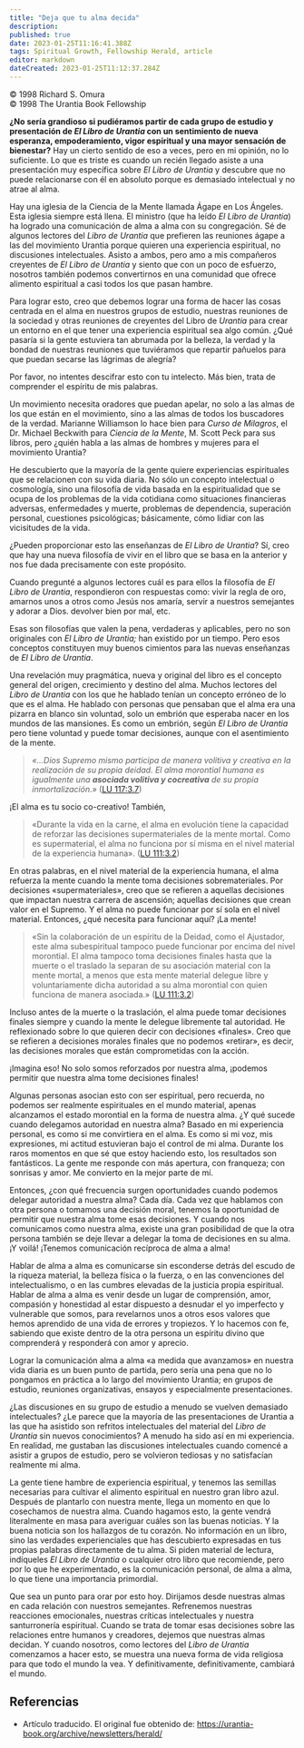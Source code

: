 ```yaml
---
title: "Deja que tu alma decida"
description: 
published: true
date: 2023-01-25T11:16:41.388Z
tags: Spiritual Growth, Fellowship Herald, article
editor: markdown
dateCreated: 2023-01-25T11:12:37.284Z
---
```


<p class="v-card v-sheet theme--light grey lighten-3 px-2">© 1998 Richard S. Omura<br>© 1998 The Urantia Book Fellowship</p>

**¿No sería grandioso si pudiéramos partir de cada grupo de estudio y presentación de *El Libro de Urantia* con un sentimiento de nueva esperanza, empoderamiento, vigor espiritual y una mayor sensación de bienestar?** Hay un cierto sentido de eso a veces, pero en mi opinión, no lo suficiente. Lo que es triste es cuando un recién llegado asiste a una presentación muy específica sobre _El Libro de Urantia_ y descubre que no puede relacionarse con él en absoluto porque es demasiado intelectual y no atrae al alma.

Hay una iglesia de la Ciencia de la Mente llamada Ágape en Los Ángeles. Esta iglesia siempre está llena. El ministro (que ha leído _El Libro de Urantia_) ha logrado una comunicación de alma a alma con su congregación. Sé de algunos lectores del *Libro de Urantia* que prefieren las reuniones ágape a las del movimiento Urantia porque quieren una experiencia espiritual, no discusiones intelectuales. Asisto a ambos, pero amo a mis compañeros creyentes de _El Libro de Urantia_ y siento que con un poco de esfuerzo, nosotros también podemos convertirnos en una comunidad que ofrece alimento espiritual a casi todos los que pasan hambre.

Para lograr esto, creo que debemos lograr una forma de hacer las cosas centrada en el alma en nuestros grupos de estudio, nuestras reuniones de la sociedad y otras reuniones de creyentes del Libro de *Urantia* para crear un entorno en el que tener una experiencia espiritual sea algo común. ¿Qué pasaría si la gente estuviera tan abrumada por la belleza, la verdad y la bondad de nuestras reuniones que tuviéramos que repartir pañuelos para que puedan secarse las lágrimas de alegría?

Por favor, no intentes descifrar esto con tu intelecto. Más bien, trata de comprender el espíritu de mis palabras.

Un movimiento necesita oradores que puedan apelar, no solo a las almas de los que están en el movimiento, sino a las almas de todos los buscadores de la verdad. Marianne Williamson lo hace bien para *Curso de Milagros*, el Dr. Michael Beckwith para *Ciencia de la Mente*, M. Scott Peck para sus libros, pero ¿quién habla a las almas de hombres y mujeres para el movimiento Urantia?

He descubierto que la mayoría de la gente quiere experiencias espirituales que se relacionen con su vida diaria. No sólo un concepto intelectual o cosmología, sino una filosofía de vida basada en la espiritualidad que se ocupa de los problemas de la vida cotidiana como situaciones financieras adversas, enfermedades y muerte, problemas de dependencia, superación personal, cuestiones psicológicas; básicamente, cómo lidiar con las vicisitudes de la vida.

¿Pueden proporcionar esto las enseñanzas de _El Libro de Urantia_? Sí, creo que hay una nueva filosofía de vivir en el libro que se basa en la anterior y nos fue dada precisamente con este propósito.

Cuando pregunté a algunos lectores cuál es para ellos la filosofía de _El Libro de Urantia_, respondieron con respuestas como: vivir la regla de oro, amarnos unos a otros como Jesús nos amaría, servir a nuestros semejantes y adorar a Dios. devolver bien por mal, etc.

Esas son filosofías que valen la pena, verdaderas y aplicables, pero no son originales con *El Libro de Urantia;* han existido por un tiempo. Pero esos conceptos constituyen muy buenos cimientos para las nuevas enseñanzas de _El Libro de Urantia_.

Una revelación muy pragmática, nueva y original del libro es el concepto general del origen, crecimiento y destino del alma. Muchos lectores del *Libro de Urantia* con los que he hablado tenían un concepto erróneo de lo que es el alma. He hablado con personas que pensaban que el alma era una pizarra en blanco sin voluntad, solo un embrión que esperaba nacer en los mundos de las mansiones. Es como un embrión, según *El Libro de Urantia* pero tiene voluntad y puede tomar decisiones, aunque con el asentimiento de la mente.

> *«...Dios Supremo mismo participa de manera volitiva y creativa en la realización de su propia deidad. El alma morontial humana es igualmente una ***asociada volitiva y cocreativa*** de su propia inmortalización.»* ([LU 117:3.7](/es/The_Urantia_Book/117#p3_7))

¡El alma es tu socio co-creativo! También,

> «Durante la vida en la carne, el alma en evolución tiene la capacidad de reforzar las decisiones supermateriales de la mente mortal. Como es supermaterial, el alma no funciona por sí misma en el nivel material de la experiencia humana». ([LU 111:3.2](/es/The_Urantia_Book/111#p3_2))

En otras palabras, en el nivel material de la experiencia humana, el alma refuerza la mente cuando la mente toma decisiones sobremateriales. Por decisiones «supermateriales», creo que se refieren a aquellas decisiones que impactan nuestra carrera de ascensión; aquellas decisiones que crean valor en el Supremo. Y el alma no puede funcionar por sí sola en el nivel material. Entonces, ¿qué necesita para funcionar aquí? ¡La mente!

> «Sin la colaboración de un espíritu de la Deidad, como el Ajustador, este alma subespiritual tampoco puede funcionar por encima del nivel morontial. El alma tampoco toma decisiones finales hasta que la muerte o el traslado la separan de su asociación material con la mente mortal, a menos que esta mente material delegue libre y voluntariamente dicha autoridad a su alma morontial con quien funciona de manera asociada.» ([LU 111:3.2](/es/The_Urantia_Book/111#p3_2))

Incluso antes de la muerte o la traslación, el alma puede tomar decisiones finales siempre y cuando la mente le delegue libremente tal autoridad. He reflexionado sobre lo que quieren decir con decisiones «finales». Creo que se refieren a decisiones morales finales que no podemos «retirar», es decir, las decisiones morales que están comprometidas con la acción.

¡Imagina eso! No solo somos reforzados por nuestra alma, ¡podemos permitir que nuestra alma tome decisiones finales!

Algunas personas asocian esto con ser espiritual, pero recuerda, no podemos ser realmente espirituales en el mundo material, apenas alcanzamos el estado morontial en la forma de nuestra alma. ¿Y qué sucede cuando delegamos autoridad en nuestra alma? Basado en mi experiencia personal, es como si me convirtiera en el alma. Es como si mi voz, mis expresiones, mi actitud estuvieran bajo el control de mi alma. Durante los raros momentos en que sé que estoy haciendo esto, los resultados son fantásticos. La gente me responde con más apertura, con franqueza; con sonrisas y amor. Me convierto en la mejor parte de mí.

Entonces, ¿con qué frecuencia surgen oportunidades cuando podemos delegar autoridad a nuestra alma? Cada día. Cada vez que hablamos con otra persona o tomamos una decisión moral, tenemos la oportunidad de permitir que nuestra alma tome esas decisiones. Y cuando nos comunicamos como nuestra alma, existe una gran posibilidad de que la otra persona también se deje llevar a delegar la toma de decisiones en su alma. ¡Y voilá! ¡Tenemos comunicación recíproca de alma a alma!

Hablar de alma a alma es comunicarse sin esconderse detrás del escudo de la riqueza material, la belleza física o la fuerza, o en las convenciones del intelectualismo, o en las cumbres elevadas de la justicia propia espiritual. Hablar de alma a alma es venir desde un lugar de comprensión, amor, compasión y honestidad al estar dispuesto a desnudar el yo imperfecto y vulnerable que somos, para revelarnos unos a otros esos valores que hemos aprendido de una vida de errores y tropiezos. Y lo hacemos con fe, sabiendo que existe dentro de la otra persona un espíritu divino que comprenderá y responderá con amor y aprecio.

Lograr la comunicación alma a alma «a medida que avanzamos» en nuestra vida diaria es un buen punto de partida, pero sería una pena que no lo pongamos en práctica a lo largo del movimiento Urantia; en grupos de estudio, reuniones organizativas, ensayos y especialmente presentaciones.

¿Las discusiones en su grupo de estudio a menudo se vuelven demasiado intelectuales? ¿Le parece que la mayoría de las presentaciones de Urantia a las que ha asistido son refritos intelectuales del material del *Libro de Urantia* sin nuevos conocimientos? A menudo ha sido así en mi experiencia. En realidad, me gustaban las discusiones intelectuales cuando comencé a asistir a grupos de estudio, pero se volvieron tediosas y no satisfacían realmente mi alma.

La gente tiene hambre de experiencia espiritual, y tenemos las semillas necesarias para cultivar el alimento espiritual en nuestro gran libro azul. Después de plantarlo con nuestra mente, llega un momento en que lo cosechamos de nuestra alma. Cuando hagamos esto, la gente vendrá literalmente en masa para averiguar cuáles son las buenas noticias. Y la buena noticia son los hallazgos de tu corazón. No información en un libro, sino las verdades experienciales que has descubierto expresadas en tus propias palabras directamente de tu alma. Si piden material de lectura, indíqueles _El Libro de Urantia_ o cualquier otro libro que recomiende, pero por lo que he experimentado, es la comunicación personal, de alma a alma, lo que tiene una importancia primordial.

Que sea un punto para orar por esto hoy. Dirijamos desde nuestras almas en cada relación con nuestros semejantes. Refrenemos nuestras reacciones emocionales, nuestras críticas intelectuales y nuestra santurronería espiritual. Cuando se trata de tomar esas decisiones sobre las relaciones entre humanos y creadores, dejemos que nuestras almas decidan. Y cuando nosotros, como lectores del *Libro de Urantia* comenzamos a hacer esto, se muestra una nueva forma de vida religiosa para que todo el mundo la vea. Y definitivamente, definitivamente, cambiará el mundo.

## Referencias

- Artículo traducido. El original fue obtenido de: https://urantia-book.org/archive/newsletters/herald/